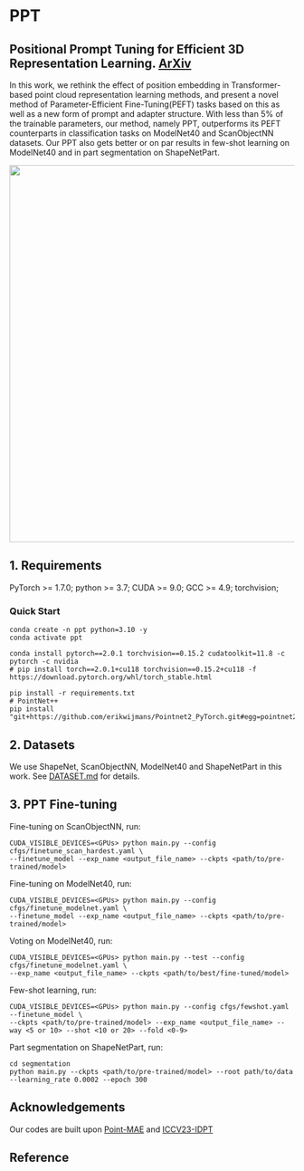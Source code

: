 # PPT

## Positional Prompt Tuning for Efficient 3D Representation Learning. [ArXiv](https://arxiv.org/abs/)

In this work, we rethink the effect of position embedding in Transformer-based point cloud representation learning methods, and present a novel method of Parameter-Efficient Fine-Tuning(PEFT) tasks based on this as well as a new form of prompt and adapter structure. With less than 5% of the trainable parameters, our method, namely PPT, outperforms its PEFT counterparts in classification tasks on ModelNet40 and ScanObjectNN datasets. Our PPT also gets better or on par results in few-shot learning on ModelNet40 and in part segmentation on ShapeNetPart.

<div  align="center">    
 <img src="./figure/pipeline.jpg" width = "666"  align=center />
</div>

## 1. Requirements
PyTorch >= 1.7.0; python >= 3.7; CUDA >= 9.0; GCC >= 4.9; torchvision;
### Quick Start
```
conda create -n ppt python=3.10 -y
conda activate ppt

conda install pytorch==2.0.1 torchvision==0.15.2 cudatoolkit=11.8 -c pytorch -c nvidia
# pip install torch==2.0.1+cu118 torchvision==0.15.2+cu118 -f https://download.pytorch.org/whl/torch_stable.html

pip install -r requirements.txt
# PointNet++
pip install "git+https://github.com/erikwijmans/Pointnet2_PyTorch.git#egg=pointnet2_ops&subdirectory=pointnet2_ops_lib"
```

## 2. Datasets

We use ShapeNet, ScanObjectNN, ModelNet40 and ShapeNetPart in this work. See [DATASET.md](./DATASET.md) for details.

<!-- ## 3. PPT Models
| Task              | Dataset        | Config                                                                         | Acc.       | Download                                                                                 |      
|-------------------|----------------|--------------------------------------------------------------------------------|------------|------------------------------------------------------------------------------------------|
| Pre-training      | ShapeNet       | N.A.                                                                           | N.A.       | [here](https://github.com/Pang-Yatian/Point-MAE/releases/download/main/pretrain.pth)     |
| Classification    | ScanObjectNN   | [finetune_scan_hardest.yaml](cfgs/pointmae_configs/finetune_scan_hardest.yaml) | 85.18%     | [here](https://github.com/Pang-Yatian/Point-MAE/releases/download/main/scan_hardest.pth) |
| Classification    | ScanObjectNN   | [finetune_scan_objbg.yaml](cfgs/pointmae_configs/finetune_scan_objbg.yaml)     | 90.02%     | [here](https://github.com/Pang-Yatian/Point-MAE/releases/download/main/scan_objbg.pth)   |
| Classification    | ScanObjectNN   | [finetune_scan_objonly.yaml](cfgs/pointmae_configs/finetune_scan_objonly.yaml) | 88.29%     | [here](https://github.com/Pang-Yatian/Point-MAE/releases/download/main/scan_objonly.pth) |
| Classification    | ModelNet40(1k) | [finetune_modelnet.yaml](cfgs/pointmae_configs/finetune_modelnet.yaml)         | 93.80%     | [here](https://github.com/Pang-Yatian/Point-MAE/releases/download/main/modelnet_1k.pth)  |
| Classification    | ModelNet40(8k) | [finetune_modelnet_8k.yaml](cfgs/pointmae_configs/finetune_modelnet_8k.yaml)   | 94.04%     | [here](https://github.com/Pang-Yatian/Point-MAE/releases/download/main/modelnet_8k.pth)  |
| Part segmentation | ShapeNetPart   | [segmentation](./segmentation)                                                 | 86.1% mIoU | [here](https://github.com/Pang-Yatian/Point-MAE/releases/download/main/part_seg.pth)     |

| Task              | Dataset    | Config                                             | 5w10s Acc. (%) | 5w20s Acc. (%) | 10w10s Acc. (%) | 10w20s Acc. (%) |     
|-------------------|------------|----------------------------------------------------|----------------|----------------|-----------------|-----------------|
| Few-shot learning | ModelNet40 | [fewshot.yaml](cfgs/pointmae_configs/fewshot.yaml) | 96.3 ± 2.5     | 97.8 ± 1.8     | 92.6 ± 4.1      | 95.0 ± 3.0      | 

## 4. ReCon Models
| Task              | Dataset        | Config                                                                      | Acc.       | Download                                                                                 |      
|-------------------|----------------|-----------------------------------------------------------------------------|------------|------------------------------------------------------------------------------------------|
| Pre-training      | ShapeNet       | N.A.                                                                        | N.A.       | [here](https://github.com/Pang-Yatian/Point-MAE/releases/download/main/pretrain.pth)     |
| Classification    | ScanObjectNN   | [finetune_scan_hardest.yaml](cfgs/recon_configs/finetune_scan_hardest.yaml) | 85.18%     | [here](https://github.com/Pang-Yatian/Point-MAE/releases/download/main/scan_hardest.pth) |
| Classification    | ScanObjectNN   | [finetune_scan_objbg.yaml](cfgs/recon_configs/finetune_scan_objbg.yaml)     | 90.02%     | [here](https://github.com/Pang-Yatian/Point-MAE/releases/download/main/scan_objbg.pth)   |
| Classification    | ScanObjectNN   | [finetune_scan_objonly.yaml](cfgs/recon_configs/finetune_scan_objonly.yaml) | 88.29%     | [here](https://github.com/Pang-Yatian/Point-MAE/releases/download/main/scan_objonly.pth) |
| Classification    | ModelNet40(1k) | [finetune_modelnet.yaml](cfgs/recon_configs/finetune_modelnet.yaml)         | 93.80%     | [here](https://github.com/Pang-Yatian/Point-MAE/releases/download/main/modelnet_1k.pth)  |
| Classification    | ModelNet40(8k) | [finetune_modelnet_8k.yaml](cfgs/recon_configs/finetune_modelnet_8k.yaml)   | 94.04%     | [here](https://github.com/Pang-Yatian/Point-MAE/releases/download/main/modelnet_8k.pth)  |
| Part segmentation | ShapeNetPart   | [segmentation](./segmentation)                                              | 86.1% mIoU | [here](https://github.com/Pang-Yatian/Point-MAE/releases/download/main/part_seg.pth)     |

| Task              | Dataset    | Config                                          | 5w10s Acc. (%) | 5w20s Acc. (%) | 10w10s Acc. (%) | 10w20s Acc. (%) |     
|-------------------|------------|-------------------------------------------------|----------------|----------------|-----------------|-----------------|
| Few-shot learning | ModelNet40 | [fewshot.yaml](cfgs/recon_configs/fewshot.yaml) | 96.3 ± 2.5     | 97.8 ± 1.8     | 92.6 ± 4.1      | 95.0 ± 3.0      |  -->

## 3. PPT Fine-tuning

Fine-tuning on ScanObjectNN, run:
```
CUDA_VISIBLE_DEVICES=<GPUs> python main.py --config cfgs/finetune_scan_hardest.yaml \
--finetune_model --exp_name <output_file_name> --ckpts <path/to/pre-trained/model>
```
Fine-tuning on ModelNet40, run:
```
CUDA_VISIBLE_DEVICES=<GPUs> python main.py --config cfgs/finetune_modelnet.yaml \
--finetune_model --exp_name <output_file_name> --ckpts <path/to/pre-trained/model>
```
Voting on ModelNet40, run:
```
CUDA_VISIBLE_DEVICES=<GPUs> python main.py --test --config cfgs/finetune_modelnet.yaml \
--exp_name <output_file_name> --ckpts <path/to/best/fine-tuned/model>
```
Few-shot learning, run:
```
CUDA_VISIBLE_DEVICES=<GPUs> python main.py --config cfgs/fewshot.yaml --finetune_model \
--ckpts <path/to/pre-trained/model> --exp_name <output_file_name> --way <5 or 10> --shot <10 or 20> --fold <0-9>
```
Part segmentation on ShapeNetPart, run:
```
cd segmentation
python main.py --ckpts <path/to/pre-trained/model> --root path/to/data --learning_rate 0.0002 --epoch 300
```

<!-- ## 6. Visualization

Visulization of pre-trained model on ShapeNet validation set, run:

```
python main_vis.py --test --ckpts <path/to/pre-trained/model> --config cfgs/pretrain.yaml --exp_name <name>
``` -->

## Acknowledgements

Our codes are built upon [Point-MAE](https://github.com/Pang-Yatian/Point-MAE) and [ICCV23-IDPT](https://github.com/zyh16143998882/ICCV23-IDPT?tab=readme-ov-file)

## Reference

```

```
